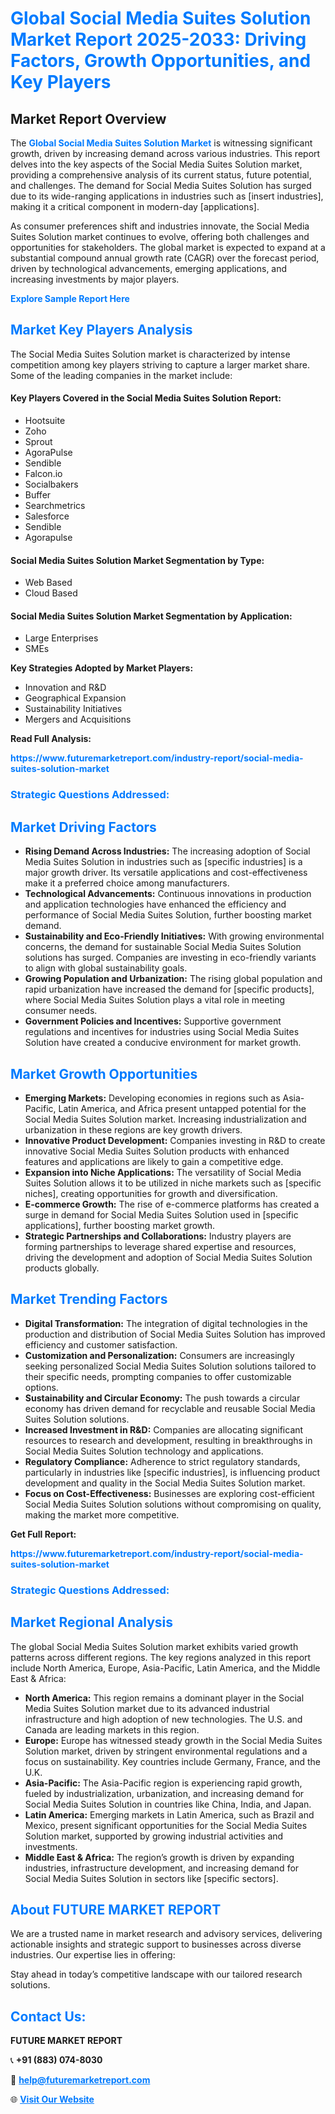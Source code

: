 <h1 style="color: #007BFF;">Global Social Media Suites Solution Market Report 2025-2033: Driving Factors, Growth Opportunities, and Key Players</h1>

<section id="overview">
<h2>Market Report Overview</h2>
<p>The <a href="https://www.futuremarketreport.com/industry-report/social-media-suites-solution-market" style="color: #007BFF; text-decoration: none;"><strong>Global Social Media Suites Solution Market</strong></a> is witnessing significant growth, driven by increasing demand across various industries. This report delves into the key aspects of the Social Media Suites Solution market, providing a comprehensive analysis of its current status, future potential, and challenges. The demand for Social Media Suites Solution has surged due to its wide-ranging applications in industries such as [insert industries], making it a critical component in modern-day [applications].</p>
<p>As consumer preferences shift and industries innovate, the Social Media Suites Solution market continues to evolve, offering both challenges and opportunities for stakeholders. The global market is expected to expand at a substantial compound annual growth rate (CAGR) over the forecast period, driven by technological advancements, emerging applications, and increasing investments by major players.</p>
</section>

<section id="overview">
<p><a href="https://www.futuremarketreport.com/request-sample/reportId=40941" style="color: #007BFF; text-decoration: none;"><strong>Explore Sample Report Here</strong></a></p>
</section>

<section id="key-players">
<h2 style="color: #007BFF;">Market Key Players Analysis</h2>
<p>The Social Media Suites Solution market is characterized by intense competition among key players striving to capture a larger market share. Some of the leading companies in the market include:</p>
<h4>Key Players Covered in the Social Media Suites Solution Report:</h4>
<ul><li>Hootsuite</li><li>Zoho</li><li>Sprout</li><li>AgoraPulse</li><li>Sendible</li><li>Falcon.io</li><li>Socialbakers</li><li>Buffer</li><li>Searchmetrics</li><li>Salesforce</li><li>Sendible</li><li>Agorapulse</li></ul>
<h4>Social Media Suites Solution Market Segmentation by Type:</h4>
<ul><li>Web Based</li><li>Cloud Based</li></ul>

<h4>Social Media Suites Solution Market Segmentation by Application:</h4>
<ul><li>Large Enterprises</li><li>SMEs</li></ul>
<p><strong>Key Strategies Adopted by Market Players:</strong></p>
<ul>
<li>Innovation and R&D</li>
<li>Geographical Expansion</li>
<li>Sustainability Initiatives</li>
<li>Mergers and Acquisitions</li>
</ul>
</section>

<section>
<p><strong>Read Full Analysis: </strong></p><a href="https://www.futuremarketreport.com/industry-report/social-media-suites-solution-market" style="color: #007BFF; text-decoration: none;"><strong>https://www.futuremarketreport.com/industry-report/social-media-suites-solution-market</strong></a>
<h3 style="color: #007BFF;">Strategic Questions Addressed:</h3>
</section>

<section id="driving-factors">
<h2 style="color: #007BFF;">Market Driving Factors</h2>
<ul>
<li><strong>Rising Demand Across Industries:</strong> The increasing adoption of Social Media Suites Solution in industries such as [specific industries] is a major growth driver. Its versatile applications and cost-effectiveness make it a preferred choice among manufacturers.</li>
<li><strong>Technological Advancements:</strong> Continuous innovations in production and application technologies have enhanced the efficiency and performance of Social Media Suites Solution, further boosting market demand.</li>
<li><strong>Sustainability and Eco-Friendly Initiatives:</strong> With growing environmental concerns, the demand for sustainable Social Media Suites Solution solutions has surged. Companies are investing in eco-friendly variants to align with global sustainability goals.</li>
<li><strong>Growing Population and Urbanization:</strong> The rising global population and rapid urbanization have increased the demand for [specific products], where Social Media Suites Solution plays a vital role in meeting consumer needs.</li>
<li><strong>Government Policies and Incentives:</strong> Supportive government regulations and incentives for industries using Social Media Suites Solution have created a conducive environment for market growth.</li>
</ul>
</section>

<section id="growth-opportunities">
<h2 style="color: #007BFF;">Market Growth Opportunities</h2>
<ul>
<li><strong>Emerging Markets:</strong> Developing economies in regions such as Asia-Pacific, Latin America, and Africa present untapped potential for the Social Media Suites Solution market. Increasing industrialization and urbanization in these regions are key growth drivers.</li>
<li><strong>Innovative Product Development:</strong> Companies investing in R&D to create innovative Social Media Suites Solution products with enhanced features and applications are likely to gain a competitive edge.</li>
<li><strong>Expansion into Niche Applications:</strong> The versatility of Social Media Suites Solution allows it to be utilized in niche markets such as [specific niches], creating opportunities for growth and diversification.</li>
<li><strong>E-commerce Growth:</strong> The rise of e-commerce platforms has created a surge in demand for Social Media Suites Solution used in [specific applications], further boosting market growth.</li>
<li><strong>Strategic Partnerships and Collaborations:</strong> Industry players are forming partnerships to leverage shared expertise and resources, driving the development and adoption of Social Media Suites Solution products globally.</li>
</ul>
</section>

<section id="trending-factors">
<h2 style="color: #007BFF;">Market Trending Factors</h2>
<ul>
<li><strong>Digital Transformation:</strong> The integration of digital technologies in the production and distribution of Social Media Suites Solution has improved efficiency and customer satisfaction.</li>
<li><strong>Customization and Personalization:</strong> Consumers are increasingly seeking personalized Social Media Suites Solution solutions tailored to their specific needs, prompting companies to offer customizable options.</li>
<li><strong>Sustainability and Circular Economy:</strong> The push towards a circular economy has driven demand for recyclable and reusable Social Media Suites Solution solutions.</li>
<li><strong>Increased Investment in R&D:</strong> Companies are allocating significant resources to research and development, resulting in breakthroughs in Social Media Suites Solution technology and applications.</li>
<li><strong>Regulatory Compliance:</strong> Adherence to strict regulatory standards, particularly in industries like [specific industries], is influencing product development and quality in the Social Media Suites Solution market.</li>
<li><strong>Focus on Cost-Effectiveness:</strong> Businesses are exploring cost-efficient Social Media Suites Solution solutions without compromising on quality, making the market more competitive.</li>
</ul>
</section>

<section>
<p><strong>Get Full Report: </strong></p><a href="https://www.futuremarketreport.com/industry-report/social-media-suites-solution-market" style="color: #007BFF; text-decoration: none;"><strong>https://www.futuremarketreport.com/industry-report/social-media-suites-solution-market</strong></a>
<h3 style="color: #007BFF;">Strategic Questions Addressed:</h3>
</section>


<section id="regional-analysis">
<h2 style="color: #007BFF;">Market Regional Analysis</h2>
<p>The global Social Media Suites Solution market exhibits varied growth patterns across different regions. The key regions analyzed in this report include North America, Europe, Asia-Pacific, Latin America, and the Middle East & Africa:</p>
<ul>
<li><strong>North America:</strong> This region remains a dominant player in the Social Media Suites Solution market due to its advanced industrial infrastructure and high adoption of new technologies. The U.S. and Canada are leading markets in this region.</li>
<li><strong>Europe:</strong> Europe has witnessed steady growth in the Social Media Suites Solution market, driven by stringent environmental regulations and a focus on sustainability. Key countries include Germany, France, and the U.K.</li>
<li><strong>Asia-Pacific:</strong> The Asia-Pacific region is experiencing rapid growth, fueled by industrialization, urbanization, and increasing demand for Social Media Suites Solution in countries like China, India, and Japan.</li>
<li><strong>Latin America:</strong> Emerging markets in Latin America, such as Brazil and Mexico, present significant opportunities for the Social Media Suites Solution market, supported by growing industrial activities and investments.</li>
<li><strong>Middle East & Africa:</strong> The region’s growth is driven by expanding industries, infrastructure development, and increasing demand for Social Media Suites Solution in sectors like [specific sectors].</li>
</ul>
</section>

<footer>
<h2 style="color: #007BFF;">About FUTURE MARKET REPORT</h2>
<p>We are a trusted name in market research and advisory services, delivering actionable insights and strategic support to businesses across diverse industries. Our expertise lies in offering:</p>

<p>Stay ahead in today’s competitive landscape with our tailored research solutions.</p>

<h2 style="color: #007BFF;">Contact Us:</h2>
<p><strong>FUTURE MARKET REPORT</strong></p>
<p>📞 <strong>+91 (883) 074-8030</strong></p>
<p>📧 <strong><a href="mailto:help@futuremarketreport.com" style="color: #007BFF;">help@futuremarketreport.com</a></strong></p>
<p>🌐 <strong><a href="https://www.futuremarketreport.com/" style="color: #007BFF;">Visit Our Website</a></strong></p>
</footer>